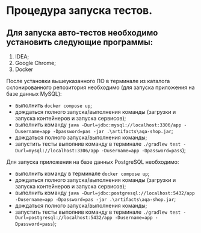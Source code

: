 # Процедура запуска тестов.

## Для запуска авто-тестов необходимо установить следующие программы:

1. IDEA;
2. Google Chrome;
3. Docker

После установки вышеуказанного ПО в терминале из каталога склонированного репозитория
необходимо (для запуска приложения на базе данных MySQL):
* выполнить `docker compose up`;
* дождаться полного запуска/выполнения команды (загрузки и запуска контейнеров и запуска сервисов);
* выполнить команду `java -Durl=jdbc:mysql://localhost:3306/app -Dusername=app -Dpassword=pas -jar .\artifacts\aqa-shop.jar`;
* дождаться полного запуска/выполнения команды;
* запустить тесты выполнив команду в терминале `./gradlew test -Durl=mysql://localhost:3306/app -Dusername=app -Dpassword=pass`);


Для запуска приложения на базе данных PostgreSQL необходимо:
* выполнить команду в терминале `docker compose up`;
* дождаться полного запуска/выполнения команды (загрузки и запуска контейнеров и запуска сервисов);
* выполнить команду `java -Durl=jdbc:postgresql://localhost:5432/app -Dusername=app -Dpassword=pas -jar .\artifacts\aqa-shop.jar`;
* дождаться полного запуска/выполнения команды;
* запустить тесты выполнив команду в терминале `./gradlew test -Durl=postgresql://localhost:5432/app -Dusername=app -Dpassword=pass`);
